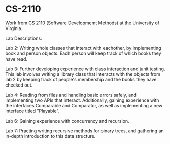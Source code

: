 # CS-2110
Work from CS 2110 (Software Developmemt Methods) at the University of Virginia.

Lab Descriptions:

Lab 2: Writing whole classes that interact with eachother, by implementing book and person objects. Each person will keep track of which books they have read.

Lab 3: Further developing experience with class interaction and junit testing. This lab involves writing a library class that interacts with the objects from lab 2 by keeping track of people's membership and the books they have checked out.

Lab 4: Reading from files and handling basic errors safely, and implementing two APIs that interact. Additionally, gaining experience with the interfaces Comparable and Comparator, as well as implementing a new interface titled "Playable".

Lab 6: Gaining experience with concurrency and recursion. 

Lab 7: Practing writing recursive methods for binary trees, and gathering an in-depth introduction to this data structure.
